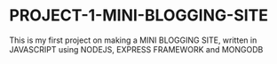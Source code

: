 # PROJECT-1-MINI-BLOGGING-SITE
This is my first project on making a MINI BLOGGING SITE, written in JAVASCRIPT using NODEJS, EXPRESS FRAMEWORK and MONGODB 
